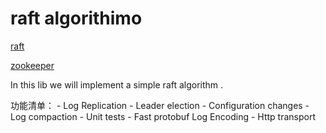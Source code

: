 # raft algorithimo
[raft](http://thesecretlivesofdata.com/raft/)

[zookeeper](https://www.w3cschool.cn/zookeeper/zookeeper_overview.html)

In this lib we will implement a simple raft algorithm .

功能清单：
    - Log Replication
    - Leader election
    - Configuration changes
    - Log compaction
    - Unit tests
    - Fast protobuf Log Encoding
    - Http transport



